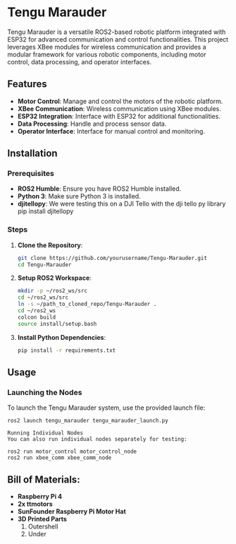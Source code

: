 # Tengu Marauder

Tengu Marauder is a versatile ROS2-based robotic platform integrated with ESP32 for advanced communication and control functionalities. This project leverages XBee modules for wireless communication and provides a modular framework for various robotic components, including motor control, data processing, and operator interfaces.

## Features
- **Motor Control**: Manage and control the motors of the robotic platform.
- **XBee Communication**: Wireless communication using XBee modules.
- **ESP32 Integration**: Interface with ESP32 for additional functionalities.
- **Data Processing**: Handle and process sensor data.
- **Operator Interface**: Interface for manual control and monitoring.

## Installation

### Prerequisites
- **ROS2 Humble**: Ensure you have ROS2 Humble installed.
- **Python 3**: Make sure Python 3 is installed.
- **djitellopy**: We were testing this on a DJI Tello with the dji tello py library pip install djitellopy

### Steps
1. **Clone the Repository**:
    ```bash
    git clone https://github.com/yourusername/Tengu-Marauder.git
    cd Tengu-Marauder
    ```

2. **Setup ROS2 Workspace**:
    ```bash
    mkdir -p ~/ros2_ws/src
    cd ~/ros2_ws/src
    ln -s ~/path_to_cloned_repo/Tengu-Marauder .
    cd ~/ros2_ws
    colcon build
    source install/setup.bash
    ```

3. **Install Python Dependencies**:
    ```bash
    pip install -r requirements.txt
    ```

## Usage

### Launching the Nodes
To launch the Tengu Marauder system, use the provided launch file:
```bash;
ros2 launch tengu_marauder tengu_marauder_launch.py

Running Individual Nodes
You can also run individual nodes separately for testing:

ros2 run motor_control motor_control_node
ros2 run xbee_comm xbee_comm_node
```

## Bill of Materials:
- **Raspberry Pi 4**
- **2x ttmotors**
- **SunFounder Raspberry Pi Motor Hat**
- **3D Printed Parts**
    1. Outershell
    2. Under 


